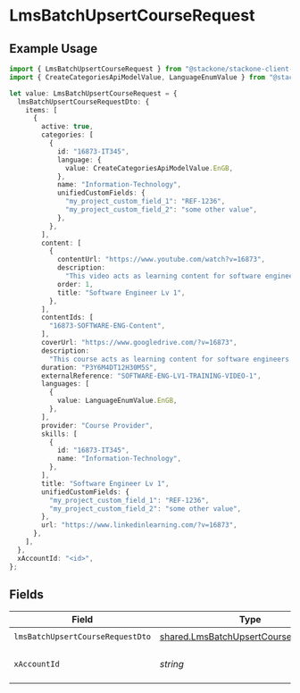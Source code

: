 # LmsBatchUpsertCourseRequest

## Example Usage

```typescript
import { LmsBatchUpsertCourseRequest } from "@stackone/stackone-client-ts/sdk/models/operations";
import { CreateCategoriesApiModelValue, LanguageEnumValue } from "@stackone/stackone-client-ts/sdk/models/shared";

let value: LmsBatchUpsertCourseRequest = {
  lmsBatchUpsertCourseRequestDto: {
    items: [
      {
        active: true,
        categories: [
          {
            id: "16873-IT345",
            language: {
              value: CreateCategoriesApiModelValue.EnGB,
            },
            name: "Information-Technology",
            unifiedCustomFields: {
              "my_project_custom_field_1": "REF-1236",
              "my_project_custom_field_2": "some other value",
            },
          },
        ],
        content: [
          {
            contentUrl: "https://www.youtube.com/watch?v=16873",
            description:
              "This video acts as learning content for software engineers.",
            order: 1,
            title: "Software Engineer Lv 1",
          },
        ],
        contentIds: [
          "16873-SOFTWARE-ENG-Content",
        ],
        coverUrl: "https://www.googledrive.com/?v=16873",
        description:
          "This course acts as learning content for software engineers.",
        duration: "P3Y6M4DT12H30M5S",
        externalReference: "SOFTWARE-ENG-LV1-TRAINING-VIDEO-1",
        languages: [
          {
            value: LanguageEnumValue.EnGB,
          },
        ],
        provider: "Course Provider",
        skills: [
          {
            id: "16873-IT345",
            name: "Information-Technology",
          },
        ],
        title: "Software Engineer Lv 1",
        unifiedCustomFields: {
          "my_project_custom_field_1": "REF-1236",
          "my_project_custom_field_2": "some other value",
        },
        url: "https://www.linkedinlearning.com/?v=16873",
      },
    ],
  },
  xAccountId: "<id>",
};
```

## Fields

| Field                                                                                                 | Type                                                                                                  | Required                                                                                              | Description                                                                                           |
| ----------------------------------------------------------------------------------------------------- | ----------------------------------------------------------------------------------------------------- | ----------------------------------------------------------------------------------------------------- | ----------------------------------------------------------------------------------------------------- |
| `lmsBatchUpsertCourseRequestDto`                                                                      | [shared.LmsBatchUpsertCourseRequestDto](../../../sdk/models/shared/lmsbatchupsertcourserequestdto.md) | :heavy_check_mark:                                                                                    | N/A                                                                                                   |
| `xAccountId`                                                                                          | *string*                                                                                              | :heavy_check_mark:                                                                                    | The account identifier                                                                                |